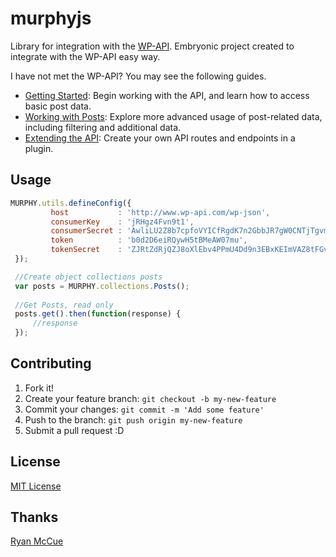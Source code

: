 murphyjs
========

Library for integration with the [WP-API](https://github.com/WP-API/WP-API/). Embryonic project created to integrate with the WP-API easy way.

I have not met the WP-API? You may see the following guides.

* [Getting Started][]: Begin working with the API, and learn how to access basic
  post data.
* [Working with Posts][]: Explore more advanced usage of post-related data,
  including filtering and additional data.
* [Extending the API][]: Create your own API routes and endpoints in a plugin.

[Getting Started]: getting-started.md
[Working with Posts]: working-with-posts.md
[Extending the API]: extending.md

## Usage

   ```js
   MURPHY.utils.defineConfig({
			host           : 'http://www.wp-api.com/wp-json',
			consumerKey    : 'jRHgz4Fvn9t1',
			consumerSecret : 'AwliLU2Z8b7cpfoVYICfRgdK7n2GbbJR7gW0CNTjTgvmPTBp',
			token          : 'b0d2D6eiRQywH5tBMeAW07mu',
			tokenSecret    : 'ZJRtZdRjQZJ8oXlEbv4PPmU4Dd9n3EBxKEImVAZ8tFGvgj80'
	});

	//Create object collections posts
	var posts = MURPHY.collections.Posts();
	
	//Get Posts, read only
	posts.get().then(function(response) {
		//response
	});
   ```

## Contributing

1. Fork it!
2. Create your feature branch: `git checkout -b my-new-feature`
3. Commit your changes: `git commit -m 'Add some feature'`
4. Push to the branch: `git push origin my-new-feature`
5. Submit a pull request :D

## License

[MIT License](http://opensource.org/licenses/MIT)

## Thanks

[Ryan McCue](https://github.com/rmccue)


